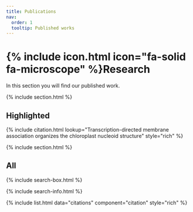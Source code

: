 ```yaml
---
title: Publications
nav:
  order: 1
  tooltip: Published works
---
```


# {% include icon.html icon="fa-solid fa-microscope" %}Research

In this section you will find our published work.

{% include section.html %}

## Highlighted

{% include citation.html lookup="Transcription-directed membrane association organizes the chloroplast nucleoid structure" style="rich" %}

{% include section.html %}

## All

{% include search-box.html %}

{% include search-info.html %}

{% include list.html data="citations" component="citation" style="rich" %}
